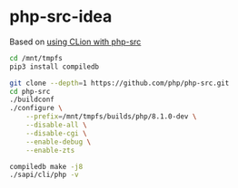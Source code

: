 # php-src-idea

Based on [using CLion with php-src](https://dev.to/ramsey/using-clion-with-php-src-4me0)

```bash
cd /mnt/tmpfs
pip3 install compiledb

git clone --depth=1 https://github.com/php/php-src.git
cd php-src
./buildconf
./configure \
    --prefix=/mnt/tmpfs/builds/php/8.1.0-dev \
    --disable-all \
    --disable-cgi \
    --enable-debug \
    --enable-zts

compiledb make -j8
./sapi/cli/php -v
```
